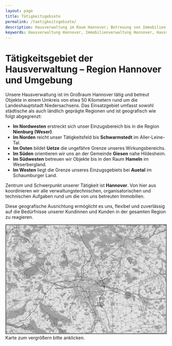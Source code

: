 ```yaml
---
layout: page
title: Tätigkeitsgebiete
permalink: /taetigkeitsgebiete/
description: Hausverwaltung im Raum Hannover; Betreuung von Immobilien im Umkreis von 50 km rund um Hannover, inkl. Nienburg, Schwarmstedt, Uetze, Giesen, Hameln und Auetal – zuverlässig, persönlich und regional erfahren
keywords: Hausverwaltung Hannover, Immobilienverwaltung Hannover, Hausverwalter Region Hannover, Wohnungseigentumsverwaltung, Immobilienservice Hannover, WEG Verwaltung, Mietverwaltung Hannover, Nienburg, Schwarmstedt, Uetze, Giesen, Hameln, Auetal, Hausverwaltung Umgebung Hannover, Hausverwaltung 50 km Umkreis Hannover, Objektverwaltung Hannover
---
```


# Tätigkeitsgebiet der Hausverwaltung – Region Hannover und Umgebung

Unsere Hausverwaltung ist im Großraum Hannover tätig und betreut Objekte in einem Umkreis von etwa 50 Kilometern rund um die Landeshauptstadt Niedersachsens. Das Einsatzgebiet umfasst sowohl städtische als auch ländlich geprägte Regionen und ist geografisch wie folgt abgegrenzt:

* **Im Nordwesten** erstreckt sich unser Einzugsbereich bis in die Region **Nienburg (Weser)**.  
* **Im Norden** reicht unser Tätigkeitsfeld bis **Schwarmstedt** im Aller-Leine-Tal.  
* **Im Osten** bildet **Uetze** die ungefähre Grenze unseres Wirkungsbereichs.  
* **Im Süden** orientieren wir uns an der Gemeinde **Giesen** nahe Hildesheim.  
* **Im Südwesten** betreuen wir Objekte bis in den Raum **Hameln** im Weserbergland.  
* **Im Westen** liegt die Grenze unseres Einzugsgebiets bei **Auetal** im Schaumburger Land.

Zentrum und Schwerpunkt unserer Tätigkeit ist **Hannover**. Von hier aus koordinieren wir alle verwaltungstechnischen, organisatorischen und technischen Aufgaben rund um die von uns betreuten Immobilien.

Diese geografische Ausrichtung ermöglicht es uns, flexibel und zuverlässig auf die Bedürfnisse unserer Kundinnen und Kunden in der gesamten Region zu reagieren.



<img src="/assets/img/Karte.jpg" alt="Karte Tätigkeitsgebiete">
Karte zum vergrößern bitte anklicken.
